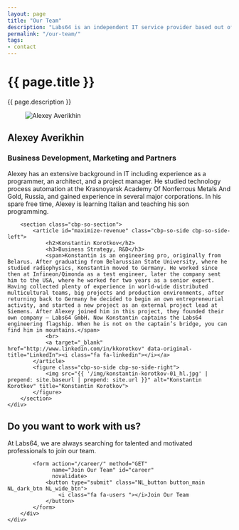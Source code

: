 ```yaml
---
layout: page
title: "Our Team"
description: "Labs64 is an independent IT service provider based out of Germany with people around the world."
permalink: "/our-team/"
tags:
- contact
---
```


<div class="row NL_banner">
    <div class="col-md-8 col-md-offset-2 NL_about">
        <h1>{{ page.title }}</h1>
        <span>{{ page.description }}</span>
    </div>
</div>

<div class="row">
    <div id="cbp-so-scroller" class="cbp-so-scroller NL_intro">
        <section class="cbp-so-section">
            <figure class="cbp-so-side cbp-so-side-left">
                <img src="{{ '/img/alexey-averikhin-05_hl.jpg' | prepend: site.baseurl | prepend: site.url }}" alt="Alexey Averikhin" title="Alexey Averikhin">
            </figure>
            <article class="cbp-so-side cbp-so-side-right">
                <h2>Alexey Averikhin</h2>
                <h3>Business Development, Marketing and Partners</h3>
                <span>Alexey has an extensive background in IT including experience as a programmer, an architect, and a project manager. He studied technology process automation at the Krasnoyarsk Academy Of Nonferrous Metals And Gold, Russia, and gained experience in several major corporations. In his spare free time, Alexey is learning Italian and teaching his son programming.</span>
                <br>
                <a target="_blank" href="http://www.linkedin.com/in/averikhin" data-original-title="LinkedIn"><i class="fa fa-linkedin"></i></a>
            </article>
        </section>

        <section class="cbp-so-section">
            <article id="maximize-revenue" class="cbp-so-side cbp-so-side-left">
                <h2>Konstantin Korotkov</h2>
                <h3>Business Strategy, R&D</h3>
                <span>Konstantin is an engineering pro, originally from Belarus. After graduating from Belarussian State University, where he studied radiophysics, Konstantin moved to Germany. He worked since then at Infineon/Qimonda as a test engineer, later the company sent him to the USA, where he worked for two years as a senior expert. Having collected plenty of experience in world-wide distributed multicultural teams, big projects and production environments, after returning back to Germany he decided to begin an own entrepreneurial activity, and started a new project as an external project lead at Siemens. After Alexey joined him in this project, they founded their own company – Labs64 GmbH. Now Konstantin captains the Labs64 engineering flagship. When he is not on the captain’s bridge, you can find him in mountains.</span>
                <br>
                <a target="_blank" href="http://www.linkedin.com/in/kkorotkov" data-original-title="LinkedIn"><i class="fa fa-linkedin"></i></a>
            </article>
            <figure class="cbp-so-side cbp-so-side-right">
                <img src="{{ '/img/konstantin-korotkov-01_hl.jpg' | prepend: site.baseurl | prepend: site.url }}" alt="Konstantin Korotkov" title="Konstantin Korotkov">
            </figure>
        </section>
    </div>
</div>

<div class="row">
    <div class="col-md-12 NL_form_light NL_block">
        <div class="col-md-8 col-md-offset-2 NL_form_light_text">
            <h2>Do you want to work with us?</h2>
            <span>At Labs64, we are always searching for talented and motivated professionals to join our team.</span>

            <form action="/career/" method="GET"
                  name="Join Our Team" id="career"
                  novalidate>
                <button type="submit" class="NL_button button_main NL_dark_btn NL_wide_btn">
                    <i class="fa fa-users "></i>Join Our Team
                </button>
            </form>
        </div>
    </div>
</div>
